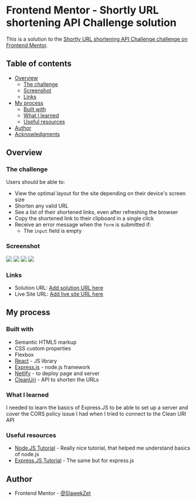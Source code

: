 # Frontend Mentor - Shortly URL shortening API Challenge solution

This is a solution to the [Shortly URL shortening API Challenge challenge on Frontend Mentor](https://www.frontendmentor.io/challenges/url-shortening-api-landing-page-2ce3ob-G).

## Table of contents

- [Overview](#overview)
  - [The challenge](#the-challenge)
  - [Screenshot](#screenshot)
  - [Links](#links)
- [My process](#my-process)
  - [Built with](#built-with)
  - [What I learned](#what-i-learned)
  - [Useful resources](#useful-resources)
- [Author](#author)
- [Acknowledgments](#acknowledgments)

## Overview

### The challenge

Users should be able to:

- View the optimal layout for the site depending on their device's screen size
- Shorten any valid URL
- See a list of their shortened links, even after refreshing the browser
- Copy the shortened link to their clipboard in a single click
- Receive an error message when the `form` is submitted if:
  - The `input` field is empty

### Screenshot

![](./readme-screenshots/desktop-1.png)
![](./readme-screenshots/desktop-2.png)
![](./readme-screenshots/mobile-1.png)
![](./readme-screenshots/mobile-2.png)

### Links

- Solution URL: [Add solution URL here](https://your-solution-url.com)
- Live Site URL: [Add live site URL here](https://your-live-site-url.com)

## My process

### Built with

- Semantic HTML5 markup
- CSS custom properties
- Flexbox
- [React](https://reactjs.org/) - JS library
- [Express.js](https://expressjs.com/) - node.js framework
- [Netlify](https://www.netlify.com/) - to deploy page and server
- [CleanUri](https://cleanuri.com/) - API to shorten the URLs

### What I learned

I needed to learn the basics of Express.JS to be able to set up a server and cover the CORS policy issue I had when I tried to connect to the Clean URI API

### Useful resources

- [Node.JS Tutorial](https://youtu.be/fBNz5xF-Kx4) - Really nice tutorial, that helped me understand basics of node.js
- [Express.JS Tutorial](https://youtu.be/L72fhGm1tfE) - The same but for express.js

## Author

- Frontend Mentor - [@SlawekZet](https://www.frontendmentor.io/profile/SlawekZet)
